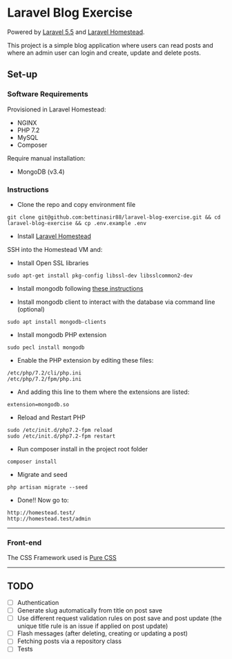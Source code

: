 # Laravel Blog Exercise

Powered by [Laravel 5.5](https://laravel.com/docs/5.5) and [Laravel Homestead](https://laravel.com/docs/5.5/homestead).

This project is a simple blog application where users can read posts and where an admin user can login and create, update and delete posts.

## Set-up

### Software Requirements

Provisioned in Laravel Homestead:
- NGINX
- PHP 7.2
- MySQL
- Composer

Require manual installation:
- MongoDB (v3.4)

### Instructions

- Clone the repo and copy environment file
```
git clone git@github.com:bettinasir88/laravel-blog-exercise.git && cd laravel-blog-exercise && cp .env.example .env
```

- Install [Laravel Homestead](https://laravel.com/docs/5.5/homestead)

SSH into the Homestead VM and:

- Install Open SSL libraries
```
sudo apt-get install pkg-config libssl-dev libsslcommon2-dev
```

- Install mongodb following [these instructions](https://www.digitalocean.com/community/tutorials/how-to-install-mongodb-on-ubuntu-16-04)

- Install mongodb client to interact with the database via command line (optional)
```
sudo apt install mongodb-clients
```

- Install mongodb PHP extension
```
sudo pecl install mongodb
```

- Enable the PHP extension by editing these files:
```
/etc/php/7.2/cli/php.ini
/etc/php/7.2/fpm/php.ini
```

- And adding this line to them where the extensions are listed:
```
extension=mongodb.so
```

- Reload and Restart PHP
```
sudo /etc/init.d/php7.2-fpm reload
sudo /etc/init.d/php7.2-fpm restart
```

- Run composer install in the project root folder
```
composer install
```

- Migrate and seed
```
php artisan migrate --seed
```

- Done!! Now go to:
```
http://homestead.test/
http://homestead.test/admin
```

---

### Front-end

The CSS Framework used is [Pure CSS](https://purecss.io)

---

## TODO

- [ ] Authentication
- [ ] Generate slug automatically from title on post save
- [ ] Use different request validation rules on post save and post update (the unique title rule is an issue if applied on post update)
- [ ] Flash messages (after deleting, creating or updating a post)
- [ ] Fetching posts via a repository class
- [ ] Tests